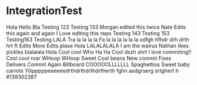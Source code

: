 IntegrationTest
===============
Hola
Hello Bla
Testing 123
Testing 133
Morgan edited this twice
Nate Edits this again and again
I Love editing this repo
Testing 143
Testing 153
Testing163
Testing LALA
Tra la la la la
Fa la la la la la la
xdfgh hfhdr drh drth hrt ft 
Edits
More Edits plase
Hola
LALALALALA
I am the walrus
Nathan likes pickles
blalalala
Hola
Cool cool
Who Ha Ha
Cool
dszh shrt
I love commiting!!
Cool cool roar WHoop WHoop
Sweet
Cool beans 
New commit
Fixes
Delivers
Commit
Again
Billboard
COOOOOLLLLLLL
Spaghettios 
Sweet baby carrots
Yiiipppppeeeeeedrthdrthdrthdrtherth
fghn
asdgrserg srtghert h
#139302387
